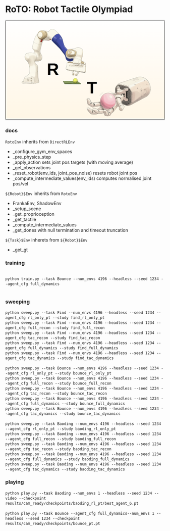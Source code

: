 # RoTO: Robot Tactile Olympiad
<img src="images/roto.png" width="1000" border="1"/>


### docs

`RotoEnv` inherits from `DirectRLEnv`
- _configure_gym_env_spaces
- _pre_physics_step
- _apply_action sets joint pos targets (with moving average)
- _get_observations
- _reset_robot(env_ids, joint_pos_noise) resets robot joint pos
- _compute_intermediate_values(env_ids) computes normalised joint pos/vel

`${Robot}$Env` inherits from `RotoEnv`
- FrankaEnv, ShadowEnv
- _setup_scene
- _get_proprioception
- _get_tactile
- _compute_intermediate_values
- _get_dones with null termination and timeout truncation

`${Task}$Env` inherets from `${Robot}$Env`
- _get_gt

### training

```

python train.py --task Bounce --num_envs 4196 --headless --seed 1234 --agent_cfg full_dynamics


```

### sweeping

```
python sweep.py --task Find --num_envs 4196 --headless --seed 1234 --agent_cfg rl_only_pt --study find_rl_only_pt
python sweep.py --task Find --num_envs 4196 --headless --seed 1234 --agent_cfg full_recon --study find_full_recon
python sweep.py --task Find --num_envs 4196 --headless --seed 1234 --agent_cfg tac_recon --study find_tac_recon
python sweep.py --task Find --num_envs 4196 --headless --seed 1234 --agent_cfg full_dynamics --study find_full_dynamics
python sweep.py --task Find --num_envs 4196 --headless --seed 1234 --agent_cfg tac_dynamics --study find_tac_dynamics

python sweep.py --task Bounce --num_envs 4196 --headless --seed 1234 --agent_cfg rl_only_pt --study bounce_rl_only_pt
python sweep.py --task Bounce --num_envs 4196 --headless --seed 1234 --agent_cfg full_recon --study bounce_full_recon
python sweep.py --task Bounce --num_envs 4196 --headless --seed 1234 --agent_cfg tac_recon --study bounce_tac_recon
python sweep.py --task Bounce --num_envs 4196 --headless --seed 1234 --agent_cfg full_dynamics --study bounce_full_dynamics
python sweep.py --task Bounce --num_envs 4196 --headless --seed 1234 --agent_cfg tac_dynamics --study bounce_tac_dynamics

python sweep.py --task Baoding --num_envs 4196 --headless --seed 1234 --agent_cfg rl_only_pt --study baoding_rl_only_pt
python sweep.py --task Baoding --num_envs 4196 --headless --seed 1234 --agent_cfg full_recon --study baoding_full_recon
python sweep.py --task Baoding --num_envs 4196 --headless --seed 1234 --agent_cfg tac_recon --study baoding_tac_recon
python sweep.py --task Baoding --num_envs 4196 --headless --seed 1234 --agent_cfg full_dynamics --study baoding_full_dynamics
python sweep.py --task Baoding --num_envs 4196 --headless --seed 1234 --agent_cfg tac_dynamics --study baoding_tac_dynamics
```


### playing

```
python play.py --task Baoding --num_envs 1 --headless --seed 1234 --video --checkpoint results/cam_ready/checkpoints/baoding_rl_pt/best_agent_6.pt

python play.py --task Bounce --agent_cfg full_dynamics--num_envs 1 --headless --seed 1234 --checkpoint results/cam_ready/checkpoints/bounce_pt.pt

```